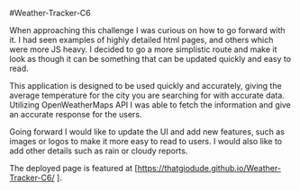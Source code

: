 #Weather-Tracker-C6

When approaching this challenge I was curious on how to go forward with it. I had seen examples of highly detailed html pages, and others which were more JS heavy. I decided to go a more simplistic route and make it look as though it can be something that can be updated quickly and easy to read.

This application is designed to be used quickly and accurately, giving the average temperature for the city you are searching for with accurate data. Utilizing OpenWeatherMaps API I was able to fetch the information and give an accurate response for the users.

Going forward I would like to update the UI and add new features, such as images or logos to make it more easy to read to users. I would also like to add other details such as rain or cloudy reports.

The deployed page is featured at [https://thatgiodude.github.io/Weather-Tracker-C6/ ].
